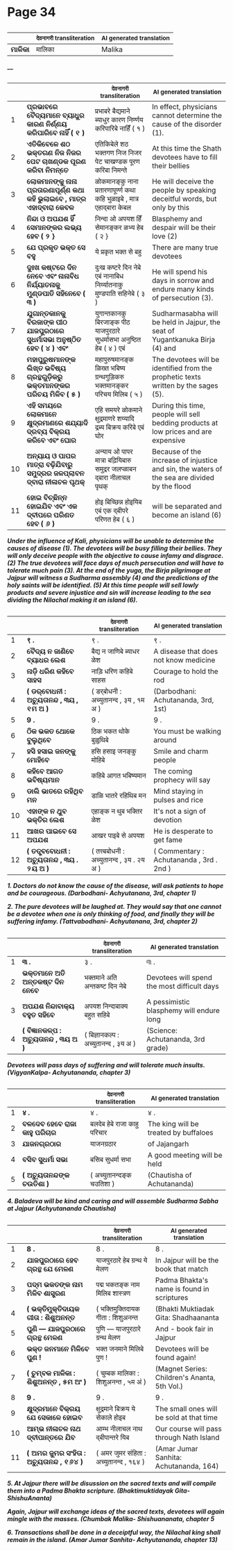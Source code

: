 # Page 34
## 
| | <sub>देवनागरी transliteration</sub> | <sub>AI generated translation</sub> |
| --- | --- | ---|
| **ମାଳିକା** | मालिका | Malika | <!-- Block 1 -->
<!-- Section [1],  -->
<!-- Placeholder for translation. Place text between the underscores(_) and with no leading or trailing spaces. -->
**__**


## 
| | | <sub>देवनागरी transliteration</sub> | <sub>AI generated translation</sub> |
| --- | --- | --- | ---|
| 1 | **ପ୍ରଭାବରେ ବୈଦ୍ୟମାନେ ବ୍ୟାଧୁର କାରଣ ନିର୍ଣ୍ଣୟ କରିପାରିବେ ନାହିଁ ( ୧ )** | प्रभाबरे बैद्यमाने ब्याधुर कारण निर्ण्णय करिपारिबे नाहिँ ( १ ) | In effect, physicians cannot determine the cause of the disorder (1). | <!-- Block 2 -->
| 2 | **ଏତିକିବେଳେ ଶଠ ଭକ୍ତଗଣ ନିଜ ନିଜର ପେଟ ଚାଖଣ୍ଡକ ପୂରଣ କରିବା ନିମନ୍ତେ** | एतिकिबेले शठ भक्तगण निज निजर पेट चाखण्डक पूरण करिबा निमन्ते | At this time the Shath devotees have to fill their bellies | <!-- Block 2 -->
| 3 | **ଲୋକମାନଙ୍କୁ ନାନା ପ୍ରତାରଣାପୂର୍ଣ୍ଣ କଥା କହି ଭୁଲାଇବେ , ମାତ୍ର ଏହାଦ୍ବାରା କେବଳ** | ळोकमानङ्कु नाना प्रतारणापूर्ण्ण कथा कहि भुळाइबे , मात्र एहाद्बारा केबल | He will deceive the people by speaking deceitful words, but only by this | <!-- Block 2 -->
| 4 | **ନିନ୍ଦା ଓ ଅପଯଶ ହିଁ ସେମାନଙ୍କର ଲଭ୍ୟ ହେବ ( ୨ }** | निन्दा ओ अपयश हिँ सेमानङ्कर ळभ्य हेब ( २ } | Blasphemy and despair will be their love (2) | <!-- Block 2 -->
| 5 | **ଯେ ପ୍ରକୃତ ଭକ୍ତ ସେ ବହୁ** | ये प्रकृत भक्त से बहु | There are many true devotees | <!-- Block 2 -->
| 6 | **ଦୁଃଖ କଷ୍ଟରେ ଦିନ ନେବେ ଏବଂ ନାନାବିଧ ନିର୍ଯ୍ୟାତନାକୁ ମୁଣ୍ଡପାତି ସହିନେବେ ( ୩ )** | दुःख कष्टरे दिन नेबे एबं नानाबिध निर्य्यातनाकु मुण्डपाति सहिनेबे ( ३ ) | He will spend his days in sorrow and endure many kinds of persecution (3). | <!-- Block 2 -->
| 7 | **ଯୁଗାନ୍ତକାନକୁ ବିରଜାଙ୍କ ପୀଠ ଯାଜପୁରଠାରେ ସୁଧର୍ମାସଭା ଅନୁଷ୍ଠିତ ହେବ ( ୪ ) ଏବଂ** | युगान्तकानकु बिरजाङ्क पीठ याजपुरठारे सुधर्मासभा अनुष्ठित हेब ( ४ ) एबं | Sudharmasabha will be held in Jajpur, the seat of Yugantkanuka Birja (4) and | <!-- Block 2 -->
| 8 | **ମହାପୁରୁଷମାନଙ୍କ ଲିଖ୍ତ ଭବିଷ୍ୟ ଗ୍ରନ୍ଥଗୁଡ଼ିକରୁ ଭକ୍ତମାନଙ୍କର ପରିଚୟ ମିଳିବ ( ୫ )** | महापुरुषमानङ्क ळिख्त भबिष्य ग्रन्थगुड़िकरु भक्तमानङ्कर परिचय मिलिब ( ५ ) | The devotees will be identified from the prophetic texts written by the sages (5). | <!-- Block 2 -->
| 9 | **ଏହି ସମୟରେ ଲୋକମାନେ କ୍ଷୁଦ୍ରମାଣରେ ଶଯ୍ୟାଦି ଦ୍ରବ୍ୟ ବିକ୍ରୟ କରିବେ ଏବଂ ଘୋର** | एहि समयरे ळोकमाने क्षुद्रमाणरे शय्यादि द्रब्य बिक्रय करिबे एबं घोर | During this time, people will sell bedding products at low prices and are expensive | <!-- Block 2 -->
| 10 | **ଅନ୍ୟାୟ ଓ ପାପର ମାତ୍ରା ବଢ଼ିଯିବାରୁ ସମୁଦ୍ରର ଜଳପ୍ଲାବନ ଦ୍ବାରା ନୀଳାଚଳ ପୃଥକ୍** | अन्याय ओ पापर मात्रा बढ़ियिबारु समुद्रर जलप्ळाबन द्बारा नीलाचल पृथक् | Because of the increase of injustice and sin, the waters of the sea are divided by the flood | <!-- Block 2 -->
| 11 | **ହୋଇ ବିଚ୍ଛିନ୍ନ ହୋଇଯିବ ଏବଂ ଏକ ଦ୍ବୀପରେ ପରିଣତ ହେବ ( ୬ )** | होइ बिच्छिन्न होइयिब एबं एक द्बीपरे परिणत हेब ( ६ ) | will be separated and become an island (6) | <!-- Block 2 -->
<!-- Section [2],  -->
<!-- Placeholder for translation. Place text between the underscores(_) and with no leading or trailing spaces. -->
**_Under the influence of Kali, physicians will be unable to determine the causes of disease (1). The devotees will be busy filling their bellies. They will only deceive people with the objective to cause infamy and disgrace. (2) The true devotees will face days of much persecution and will have to tolerate much pain (3). At the end of the yuga, the Birja pilgrimage at Jajpur will witness a Sudharma assembly (4) and the predictions of the holy saints will be identified. (5) At this time people will sell lowly products and severe injustice and sin will increase leading to the sea dividing the Nilachal making it an island (6)._**


## 
| | | <sub>देवनागरी transliteration</sub> | <sub>AI generated translation</sub> |
| --- | --- | --- | ---|
| 1 | **९ .** | ९ . | ९ . | <!-- Block 3 -->
| 2 | **ବୈଦ୍ୟ ନ ଜାଣିବେ ବ୍ୟାଧର ଲେଶ** | बैद्य न जाणिबे ब्याधर ळेश | A disease that does not know medicine | <!-- Block 8 -->
| 3 | **ନାଡ଼ି ଧରିଣ କହିବେ ସାହସ** | नाड़ि धरिण कहिबे साहस | Courage to hold the rod | <!-- Block 8 -->
| 4 | **( ଡର୍‌ବୋଧନୀ : ଅଚ୍ୟୁତାନନ୍ଦ , ୩ୟ , ୧ମ ଅ )** | ( डर्‌बोधनी : अच्युतानन्द , ३य , १म अ ) | (Darbodhani: Achutananda, 3rd, 1st) | <!-- Block 10 -->
| 5 | **9 .** | 9 . | 9 . | <!-- Block 4 -->
| 6 | **ଠିକ ଭକତ ଥୋକେ ବୁଲୁଥିବେ** | ठिक भकत थोके बुळुथिबे | You must be walking around | <!-- Block 14 -->
| 7 | **ହସି ହସାଇ ଜନଙ୍କୁ ମୋହିବେ** | हसि हसाइ जनङ्कु मोहिबे | Smile and charm people | <!-- Block 10 -->
| 8 | **କହିବେ ଆଗତ ଭବିଷ୍ୟମାନ** | कहिबे आगत भबिष्यमान | The coming prophecy will say | <!-- Block 14 -->
| 9 | **ଡାଲି ଭାତରେ ରହିଥିବ ମନ** | डाळि भातरे रहिथिब मन | Mind staying in pulses and rice | <!-- Block 10 -->
| 10 | **ଏହାଙ୍କ ନ ଥୁବ ଭକ୍ତିର ଲେଶ** | एहाङ्क न थुब भक्तिर ळेश | It&#39;s not a sign of devotion | <!-- Block 14 -->
| 11 | **ଆଖର ପାଇବେ ସେ ଅପଯଶ** | आखर पाइबे से अपयश | He is desperate to get fame | <!-- Block 11 -->
| 12 | **( ତତ୍ତ୍ବବୋଧନୀ : ଅଚ୍ୟୁତାନନ୍ଦ , ୩ୟ . ୨ୟ ଅ )** | ( तत्त्बबोधनी : अच्युतानन्द , ३य . २य अ ) | ( Commentary : Achutananda , 3rd . 2nd ) | <!-- Block 12 -->
<!-- Section [3], [8],  -->
<!-- Section [10,11], [4], [14],  -->
<!-- Section [12],  -->
<!-- Placeholder for translation. Place text between the underscores(_) and with no leading or trailing spaces. -->
**_1. Doctors do not know the cause of the disease, will ask patients to hope and be courageous. (Darbodhani- Achyutanana, 3rd, chapter 1)_**

**_2. The pure devotees will be laughed at. They would say that one cannot be a devotee when one is only thinking of food, and finally they will be suffering infamy. (Tattvabodhani- Achyutanana, 3rd, chapter 2)_**


## 
| | | <sub>देवनागरी transliteration</sub> | <sub>AI generated translation</sub> |
| --- | --- | --- | ---|
| 1 | **୩ .** | ३ . | ୩ . | <!-- Block 5 -->
| 2 | **ଭକ୍ତମାନେ ଅତି ଅନ୍ତକଷ୍ଟ ଦିନ ନେବେ** | भक्तमाने अति अन्तकष्ट दिन नेबे | Devotees will spend the most difficult days | <!-- Block 13 -->
| 3 | **ଅପଯଶ ନିନ୍ଦାବାକ୍ୟ ବହୁତ ସହିବେ** | अपयश निन्दाबाक्य बहुत सहिबे | A pessimistic blasphemy will endure long | <!-- Block 13 -->
| 4 | **( ବିଜ୍ଞାନକଳ୍ପ : ଅଚ୍ୟୁତାନନ୍ଦ , ୩ୟ ଅ )** | ( बिज्ञानकल्प : अच्युतानन्द , ३य अ ) | (Science: Achutananda, 3rd grade) | <!-- Block 13 -->
<!-- Section [5], [13],  -->
<!-- Placeholder for translation. Place text between the underscores(_) and with no leading or trailing spaces. -->
**_Devotees will pass days of suffering and will tolerate much insults. (VigyanKalpa- Achyutananda, chapter 3)_**


## 
| | | <sub>देवनागरी transliteration</sub> | <sub>AI generated translation</sub> |
| --- | --- | --- | ---|
| 1 | **४ .** | ४ . | ४ . | <!-- Block 6 -->
| 2 | **ବଳଦେବ ହେବେ ରାଜା କାହୁ ପରିଚାର** | बलदेब हेबे राजा काहु परिचार | The king will be treated by buffaloes | <!-- Block 15 -->
| 3 | **ଯାଜନଗ୍ରଠାର** | याजनग्रठार | of Jajangarh | <!-- Block 17 -->
| 4 | **ବସିବ ସୁଧର୍ମା ସଭା** | बसिब सुधर्मा सभा | A good meeting will be held | <!-- Block 15 -->
| 5 | **( ଅଚ୍ୟୁତାନନ୍ଦଙ୍କ ଚଉତିଶା )** | ( अच्युतानन्दङ्क चउतिशा ) | (Chautisha of Achutananda) | <!-- Block 19 -->
<!-- Section [6], [15], [17],  -->
<!-- Section [19],  -->
<!-- Placeholder for translation. Place text between the underscores(_) and with no leading or trailing spaces. -->
**_4. Baladeva will be kind and caring and will assemble Sudharma Sabha at Jajpur (Achyutananda Chautisha)_**


## 
| | | <sub>देवनागरी transliteration</sub> | <sub>AI generated translation</sub> |
| --- | --- | --- | ---|
| 1 | **8 .** | 8 . | 8 . | <!-- Block 7 -->
| 2 | **ଯାଜପୁରଠାରେ ହେବ ଗ୍ରନ୍ଥ ଯେ ମେଳଣ** | याजपुरठारे हेब ग्रन्थ ये मेलण | In Jajpur will be the book that match | <!-- Block 18 -->
| 3 | **ପଦ୍ମ ଭକତଙ୍କ ନାମ ମିଳିବ ଶାସ୍ତ୍ରଣ** | पद्म भकतङ्क नाम मिलिब शास्त्रण | Padma Bhakta&#39;s name is found in scriptures | <!-- Block 18 -->
| 4 | **( ଭକ୍ତିମୁକ୍ତିଦାୟକ ଗୀତା : ଶିଶୁଅନନ୍ତ** | ( भक्तिमुक्तिदायक गीता : शिशुअनन्त | (Bhakti Muktiadak Gita: Shadhaananta | <!-- Block 20 -->
| 5 | **ପୁଣି — ଯାଜପୁରଠାରେ ଗ୍ରନ୍ଥ ମେଳଣ** | पुणि — याजपुरठारे ग्रन्थ मेलण | And - book fair in Jajpur | <!-- Block 16 -->
| 6 | **ଭକ୍ତ ଜନମାନେ ମିଳିବେ ପୁଣ !** | भक्त जनमाने मिलिबे पुण ! | Devotees will be found again! | <!-- Block 20 -->
| 7 | **( ଚୁମ୍ବକ ମାଳିକା : ଶିଶୁଅନନ୍ତ , ୫ମ ଅଂ )** | ( चुम्बक मालिका : शिशुअनन्त , ५म अं ) | (Magnet Series: Children&#39;s Ananta, 5th Vol.) | <!-- Block 20 -->
| 8 | **9 .** | 9 . | 9 . | <!-- Block 9 -->
| 9 | **କ୍ଷୁଦ୍ରମାନେ ବିକ୍ରୟ ଯେ ସେକାଳେ ହୋଇବ** | क्षुद्रमाने बिक्रय ये सेकाले होइब | The small ones will be sold at that time | <!-- Block 21 -->
| 10 | **ଆମ୍ଭ ନୀଳାଚଳ ନାଥ ଦ୍ବୀପାନ୍ତରେ ଯିବ** | आम्भ नीलाचल नाथ द्बीपान्तरे यिब | Our course will pass through Nath Island | <!-- Block 21 -->
| 11 | **( ଅମର ଜୁମର ସଂହିତା : ଅଚ୍ୟୁତାନନ୍ଦ , ୧୬୪ )** | ( अमर जुमर संहिता : अच्युतानन्द , १६४ ) | (Amar Jumar Sanhita: Achutananda, 164) | <!-- Block 22 -->
<!-- Section [7], [18],  -->
<!-- Section [20], [16],  -->
<!-- Section [9], [21],  -->
<!-- Section [22],  -->
<!-- Placeholder for translation. Place text between the underscores(_) and with no leading or trailing spaces. -->
**_5. At Jajpur there will be disussion on the sacred texts and will compile them into a Padma Bhakta scripture. (Bhaktimuktidayak Gita- ShishuAnanta)_**

**_Again, Jajpur will exchange ideas of the sacred texts, devotees will again mingle with the masses. (Chumbak Malika- Shishuananata, chapter 5_**

**_6. Transactions shall be done in a deceiptful way, the Nilachal king shall remain in the island. (Amar Jumar Sanhita- Achyutananda, chapter 13)_**